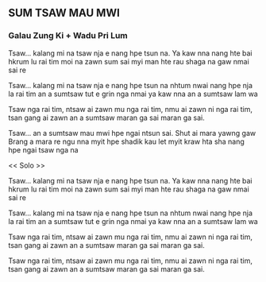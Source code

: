 ## SUM TSAW MAU MWI

### Galau Zung Ki + Wadu Pri Lum

Tsaw... kalang mi na tsaw nja e
nang hpe tsun na.
Ya kaw nna
nang hte bai hkrum lu rai tim
moi na zawn sum sai myi man hte rau
shaga na gaw nmai sai re

Tsaw... kalang mi na tsaw nja e
nang hpe tsun na
nhtum nwai nang hpe nja la rai tim
an a sumtsaw tut e grin nga nmai
ya kaw nna an a sumtsaw lam wa

Tsaw nga rai tim, ntsaw ai zawn
mu nga rai tim, nmu ai zawn
ni nga rai tim, tsan gang ai zawn
an a sumtsaw maran ga sai
maran ga sai.

Tsaw... an a sumtsaw mau mwi hpe
ngai ntsun sai.
Shut ai mara yawng gaw Brang a mara re
ngu nna myit hpe shadik kau let
myit kraw hta sha
nang hpe ngai tsaw nga na

<< Solo >>

Tsaw... kalang mi na tsaw nja e
nang hpe tsun na.
Ya kaw nna nang hte bai hkrum lu rai tim
moi na zawn sum sai myi man hte rau
shaga na gaw nmai sai re

Tsaw... kalang mi na tsaw nja e
nang hpe tsun na
nhtum nwai nang hpe nja la rai tim
an a sumtsaw tut e grin nga nmai
ya kaw nna an a sumtsaw lam wa

Tsaw nga rai tim, ntsaw ai zawn
mu nga rai tim, nmu ai zawn
ni nga rai tim, tsan gang ai zawn
an a sumtsaw maran ga sai
maran ga sai.

Tsaw nga rai tim, ntsaw ai zawn
mu nga rai tim, nmu ai zawn
ni nga rai tim, tsan gang ai zawn
an a sumtsaw maran ga sai
maran ga sai.
